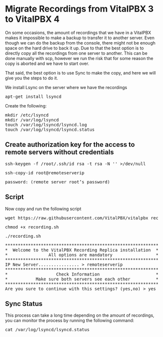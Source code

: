 # Migrate Recordings from VitalPBX 3 to VitalPBX 4
On some occasions, the amount of recordings that we have in a VitalPBX makes it impossible to make a backup to transfer it to another server. Even though we can do the backup from the console, there might not be enough space on the hard drive to back it up.
Due to that the best option is to directly copy all the recordings from one server to another. This can be done manually with scp, however we run the risk that for some reason the copy is aborted and we have to start over.

That said, the best option is to use Sync to make the copy, and here we will give you the steps to do it.

We install Lsync on the server where we have the recordings

<pre>
apt-get install lsyncd
</pre>

Create the following:
<pre>
mkdir /etc/lsyncd
mkdir /var/log/lsyncd
touch /var/log/lsyncd/lsyncd.log
touch /var/log/lsyncd/lsyncd.status
</pre>

## Create authorization key for the access to remote servers without credentials

<pre>
ssh-keygen -f /root/.ssh/id_rsa -t rsa -N '' >/dev/null
</pre>

<pre>
ssh-copy-id root@remoteserverip
</pre>

<pre>
password: (remote server root’s password)
</pre>

## Script
Now copy and run the following script

<pre>
wget https://raw.githubusercontent.com/VitalPBX/vitalpbx_recording_V3toV4/main/recording.sh
</pre>

<pre>
chmod +x recording.sh
</pre>

<pre>
./recording.sh
</pre>

<pre>
************************************************************
*  Welcome to the VitalPBX Recording Replica installation  *
*                All options are mandatory                 *
************************************************************
IP New Server................ > remoteserverip
************************************************************
*                   Check Information                      *
*           Make sure both servers see each other          *
************************************************************
Are you sure to continue with this settings? (yes,no) > yes
</pre>

## Sync Status
This process can take a long time depending on the amount of recordings, you can monitor the process by running the following command:
<pre>
cat /var/log/lsyncd/lsyncd.status
</pre>


